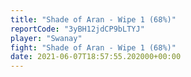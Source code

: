 ```yaml
---
title: "Shade of Aran - Wipe 1 (68%)"
reportCode: "3yBH12jdCP9bLTYJ"
player: "Swanay"
fight: "Shade of Aran - Wipe 1 (68%)"
date: 2021-06-07T18:57:55.202000+00:00
---
```

